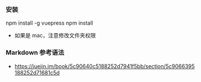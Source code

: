 ### 安装

npm install -g vuepress
npm install

- 如果是 mac，注意修改文件夹权限

### Markdown 参考语法

- https://juejin.im/book/5c90640c5188252d7941f5bb/section/5c9066395188252d71681c5d
